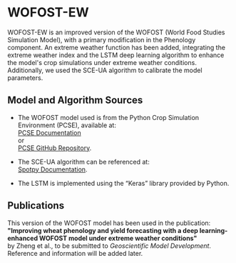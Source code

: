 # WOFOST-EW

WOFOST-EW is an improved version of the WOFOST (World Food Studies Simulation Model), with a primary modification in the Phenology component. An extreme weather function has been added, integrating the extreme weather index and the LSTM deep learning algorithm to enhance the model's crop simulations under extreme weather conditions. Additionally, we used the SCE-UA algorithm to calibrate the model parameters.

## Model and Algorithm Sources

- The WOFOST model used is from the Python Crop Simulation Environment (PCSE), available at:  
  [PCSE Documentation](https://pcse.readthedocs.io/en/stable/)  
  or  
  [PCSE GitHub Repository](https://github.com/ajwdewit/pcse.git).

- The SCE-UA algorithm can be referenced at:  
  [Spotpy Documentation](https://spotpy.readthedocs.io/en/latest/).

- The LSTM is implemented using the “Keras” library provided by Python.

## Publications

This version of the WOFOST model has been used in the publication:  
**"Improving wheat phenology and yield forecasting with a deep learning-enhanced WOFOST model under extreme weather conditions"**  
by Zheng et al., to be submitted to *Geoscientific Model Development*.  
Reference and information will be added later.
